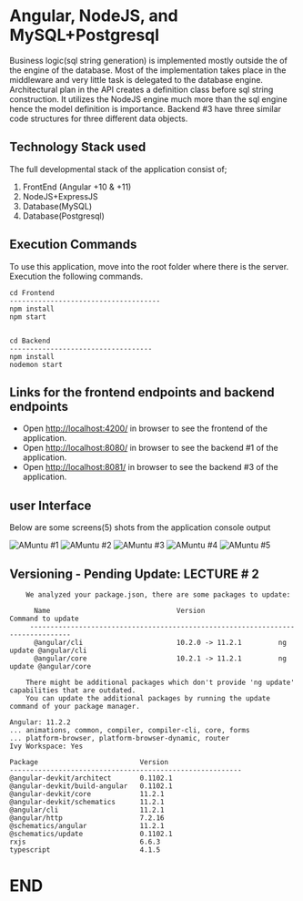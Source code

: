 # Angular, NodeJS, and MySQL+Postgresql

Business logic(sql string generation) is implemented mostly outside the of the engine of the database. Most of the implementation takes place in the middleware and very little task is delegated to the database engine. Architectural plan in the API creates a definition class before sql string construction. It utilizes the NodeJS engine much more than the sql engine hence the model definition is importance. Backend #3 have three similar code structures for three different data objects.

## Technology Stack used

The full developmental stack of the application consist of;

1. FrontEnd (Angular +10 & +11)
2. NodeJS+ExpressJS
3. Database(MySQL)
4. Database(Postgresql)

## Execution Commands

To use this application, move into the root folder where there is the server. Execution the following commands.

```
cd Frontend
-------------------------------------
npm install
npm start


cd Backend
-----------------------------------
npm install
nodemon start

```

## Links for the frontend endpoints and backend endpoints

- Open [http://localhost:4200/](http://localhost:4200/) in browser to see the frontend of the application.
- Open [http://localhost:8080/](http://localhost:8080/) in browser to see the backend #1 of the application.
- Open [http://localhost:8081/](http://localhost:8081/) in browser to see the backend #3 of the application.

## user Interface

Below are some screens(5) shots from the application console output

![ AMuntu #1 ](https://github.com/LINOSNCHENA/NodeJS-model-implemented-using-MySQL/blob/main/uxViews/page1.png)
![ AMuntu #2 ](https://github.com/LINOSNCHENA/NodeJS-model-implemented-using-MySQL/blob/main/uxViews/page2.png)
![ AMuntu #3 ](https://github.com/LINOSNCHENA/NodeJS-model-implemented-using-MySQL/blob/main/uxViews/page3.png)
![ AMuntu #4 ](https://github.com/LINOSNCHENA/NodeJS-model-implemented-using-MySQL/blob/main/uxViews/page4.png)
![ AMuntu #5 ](https://github.com/LINOSNCHENA/NodeJS-model-implemented-using-MySQL/blob/main/uxViews/page1.png)

## Versioning - Pending Update: LECTURE # 2

```
    We analyzed your package.json, there are some packages to update:

      Name                               Version                  Command to update
     --------------------------------------------------------------------------------
      @angular/cli                       10.2.0 -> 11.2.1         ng update @angular/cli
      @angular/core                      10.2.1 -> 11.2.1         ng update @angular/core

    There might be additional packages which don't provide 'ng update' capabilities that are outdated.
    You can update the additional packages by running the update command of your package manager.

```

```
Angular: 11.2.2
... animations, common, compiler, compiler-cli, core, forms
... platform-browser, platform-browser-dynamic, router
Ivy Workspace: Yes

Package                         Version
---------------------------------------------------------
@angular-devkit/architect       0.1102.1
@angular-devkit/build-angular   0.1102.1
@angular-devkit/core            11.2.1
@angular-devkit/schematics      11.2.1
@angular/cli                    11.2.1
@angular/http                   7.2.16
@schematics/angular             11.2.1
@schematics/update              0.1102.1
rxjs                            6.6.3
typescript                      4.1.5
```

# END

